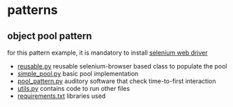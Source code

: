 # patterns

## object pool pattern

for this pattern example, it is mandatory to install [selenium web driver](https://selenium-python.readthedocs.io/installation.html)

- [reusable.py](reusable.py) reusable selenium-browser based class to populate the pool
- [simple_pool.py](simple_pool.py) basic pool implementation
- [pool_pattern.py](pool_pattern.py) auditory software that check time-to-first interaction
- [utils.py](utils.py) contains code to run other files
- [requirements.txt](requirements.txt) libraries used
